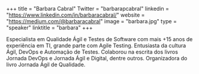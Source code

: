 +++ 
title = "Barbara Cabral" 
Twitter = "barbarapcabral" 
linkedin = "https://www.linkedin.com/in/barbaracabral/" 
website = "https://medium.com/@barbaracabral"
image = "barbara.jpg" 
type = "speaker" 
linktitle = "barbara" 
+++

Especialista em Qualidade Ágil e Testes de Software com mais +15 anos de experiência em TI, grande parte com Agile Testing. Entusiasta da cultura Ágil, DevOps e Automação de Testes. Colaborou na escrita dos livros Jornada DevOps e Jornada Ágil e Digital, dentre outros. Organizadora do livro Jornada Ágil de Qualidade. 
